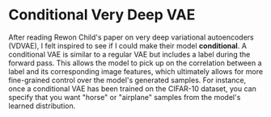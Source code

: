 # Conditional Very Deep VAE

After reading Rewon Child's paper on very deep variational autoencoders (VDVAE), I felt inspired to see if I could make their model **conditional**. A conditional VAE is similar to a regular VAE but includes a label during the forward pass. This allows the model to pick up on the correlation between a label and its corresponding image features, which ultimately allows for more fine-grained control over the model's generated samples. For instance, once a conditional VAE has been trained on the CIFAR-10 dataset, you can specify that you want "horse" or "airplane" samples from the model's learned distribution.
